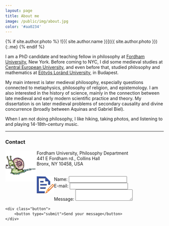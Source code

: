 ```yaml
---
layout: page
title: About me
image: /public/img/about.jpg
color: '#aa0234'
---
```


{% if site.author.photo %}
  ![{{ site.author.name }}]({{ site.author.photo }}){:.me}
{% endif %}


I am a PhD candidate and teaching fellow in philosophy at <a href = "http://www.fordham.edu" target="_blank">Fordham University</a>, New York.
Before coming to NYC, I did some medieval studies at <a href="http://www.ceu.hu" target="_blank">Central European University</a>, and even before that, studied philosophy and mathematics at <a href="http://www.elte.hu/en" target="_blank">Eötvös Loránd University</a>, in Budapest.

My main interest is later medieval philosophy, especially questions connected to metaphysics, philosophy of religion, and epistemology. I am also interested in the history of science, mainly in the connection between late medieval and early modern scientific practice and theory. My dissertation is on later medieval problems of secondary causality and divine concurrence (broadly between Aquinas and Gabriel Biel).

When I am not doing philosophy, I like hiking,  taking photos, and listening to and playing 14-18th-century music.

---

### Contact


<img class="img-single" align="left" src="/public/img/snail.gif" width="100"> Fordham University, Philosophy Department <br>
441 E Fordham rd., Collins Hall <br>
Bronx, NY 10458, USA
<br>
<br>

<img class="img-single" align="left" src="/public/img/quick.png" width="55">

<form name="htmlform" method="get" action="">
<div>
        <label for="name">Name:</label>
        <input type="text" id="name" />
    </div>
    <div>
        <label for="mail">E-mail:</label>
        <input type="email" id="mail" />
    </div>
    <div>
        <label for="msg">Message:</label>
        <textarea id="msg"></textarea>
    </div>

    <div class="button">
        <button type="submit">Send your message</button>
    </div>






</form>
